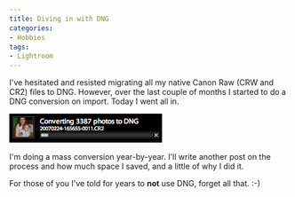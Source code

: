 ```yaml
---
title: Diving in with DNG
categories:
- Hobbies
tags:
- Lightroom
---
```


I've hesitated and resisted migrating all my native Canon Raw (CRW and CR2) files to DNG. However, over the last couple of months I started to do a DNG conversion on import. Today I went all in.

![Diving-in-with-DNG.png](/assets/posts/2008/diving-in-with-dng.png)

I'm doing a mass conversion year-by-year. I'll write another post on the process and how much space I saved, and a little of why I did it.

For those of you I've told for years to **not** use DNG, forget all that. :-)
